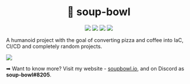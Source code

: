 <h1 align="center">💁 soup-bowl</h1>
<p align="center">
  <a href="https://twitter.com/TheAlmightyWord"><img src="https://img.shields.io/badge/has-twitter-2a9bf0?style=for-the-badge&logo=twitter&logoColor=white"/></a>
  <a href="https://www.reddit.com/user/soupbowlio"><img src="https://img.shields.io/badge/has-reddit-f84503?style=for-the-badge&logo=reddit&logoColor=white"/></a>
  <a href="#"><img src="https://img.shields.io/badge/has-discord-404eed?style=for-the-badge&logo=discord&logoColor=white"/></a>
  <a href="https://account.xbox.com/en-gb/profile?gamertag=soup-bowl8219"><img src="https://img.shields.io/badge/has-xbox-1c7b0f?style=for-the-badge&logo=xbox&logoColor=white"/></a>
</p>

A humanoid project with the goal of converting pizza and coffee into IaC, CI/CD and completely random projects.

![][head]

➡ Want to know more? Visit my website - [soupbowl.io][site], and on Discord as **soup-bowl#8205**.

[head]: /img/head.png
[site]: https://soupbowl.io
